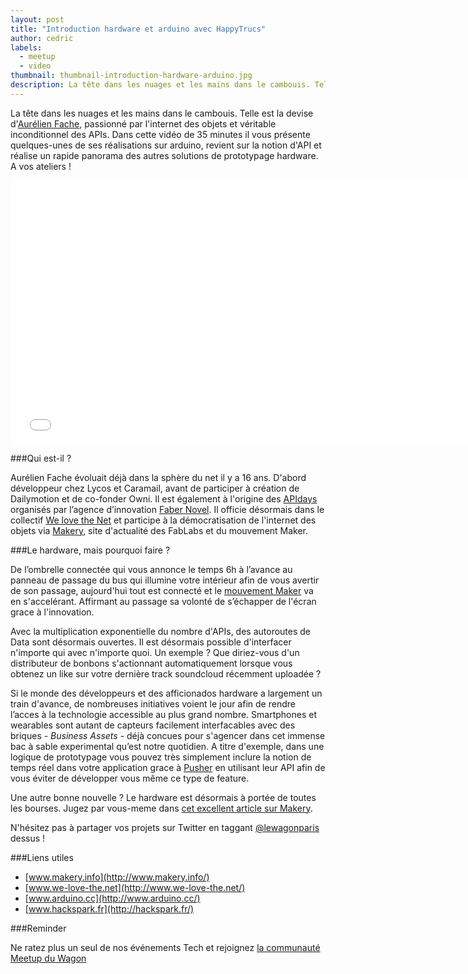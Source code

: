 ```yaml
---
layout: post
title: "Introduction hardware et arduino avec HappyTrucs"
author: cedric
labels:
  - meetup
  - video
thumbnail: thumbnail-introduction-hardware-arduino.jpg
description: La tête dans les nuages et les mains dans le cambouis. Telle est la devise d'Aurélien Fache, passionné par l'internet des objets et véritable inconditionnel des APIs. Dans cette vidéo de 35 minutes il vous présente quelques-unes de ses réalisations sur arduino, revient sur la notion d'API et réalise un rapide panorama des autres solutions de prototypage hardware. A vos ateliers !
---
```


La tête dans les nuages et les mains dans le cambouis. Telle est la devise d'[Aurélien Fache](https://twitter.com/mathemagie), passionné par l'internet des objets et véritable inconditionnel des APIs. Dans cette vidéo de 35 minutes il vous présente quelques-unes de ses réalisations sur arduino, revient sur la notion d'API et réalise un rapide panorama des autres solutions de prototypage hardware. A vos ateliers !

<div class="video-wrapper"><iframe width="750" height="422" src="//www.youtube.com/embed/eKgF0c9O-8g?rel=0&amp;controls=0&amp;showinfo=0" frameborder="0" allowfullscreen></iframe></div>

###Qui est-il ?

Aurélien Fache évoluait déjà dans la sphère du net il y a 16 ans. D'abord développeur chez Lycos et Caramail, avant de participer à création de Dailymotion et de co-fonder Owni. Il est également à l'origine des [APIdays](http://www.apidays.io/) organisés par l’agence d’innovation [Faber Novel](http://www.fabernovel.com/). Il officie désormais dans le collectif [We love the Net](www.we-love-the.net/productions) et participe à la démocratisation de l'internet des objets via [Makery](http://www.makery.info/), site d'actualité des FabLabs et du mouvement Maker.

###Le hardware, mais pourquoi faire ?

De l’ombrelle connectée qui vous annonce le temps 6h à l’avance au panneau de passage du bus qui illumine votre intérieur afin de vous avertir de son passage, aujourd'hui tout est connecté et le [mouvement Maker](http://en.wikipedia.org/wiki/Maker_culture) va en s'accelérant. Affirmant au passage sa volonté de s’échapper de l'écran grace à l'innovation.

Avec la multiplication exponentielle du nombre d'APIs, des autoroutes de Data sont désormais ouvertes. Il est désormais possible d'interfacer n'importe qui avec n'importe quoi. Un exemple ? Que diriez-vous d'un distributeur de bonbons s'actionnant automatiquement lorsque vous obtenez un like sur votre dernière track soundcloud récemment uploadée ?

Si le monde des développeurs et des afficionados hardware a largement un train d'avance, de nombreuses initiatives voient le jour afin de rendre l’acces à la technologie accessible au plus grand nombre. Smartphones et wearables sont autant de capteurs facilement interfacables avec des briques - *Business Assets* - déjà concues pour s'agencer dans cet immense bac à sable experimental qu’est notre quotidien. A titre d'exemple, dans une logique de prototypage vous pouvez très simplement inclure la notion de temps réel dans votre application grace à [Pusher](https://pusher.com/) en utilisant leur API afin de vous éviter de développer vous même ce type de feature.

Une autre bonne nouvelle ? Le hardware est désormais à portée de toutes les bourses. Jugez par vous-meme dans [cet excellent article sur Makery](http://www.makery.info/2014/11/25/la-lettre-au-pere-noel-de-makery/).

N'hésitez pas à partager vos projets sur Twitter en taggant [@lewagonparis](http://twitter.com/lewagonparis) dessus !

###Liens utiles

- [www.makery.info](http://www.makery.info/)
- [www.we-love-the.net](http://www.we-love-the.net/)
- [www.arduino.cc](http://www.arduino.cc/)
- [www.hackspark.fr](http://hackspark.fr/)

###Reminder

Ne ratez plus un seul de nos événements Tech et rejoignez [la communauté Meetup du Wagon](http://www.meetup.com/Le-Wagon-Paris-Coding-Station/)
